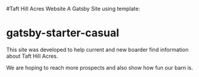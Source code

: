#Taft Hill Acres Website
A Gatsby Site using template:
# gatsby-starter-casual

This site was developed to help current and new boarder find information about Taft Hill Acres.

We are hoping to reach more prospects and also show how fun our barn is.